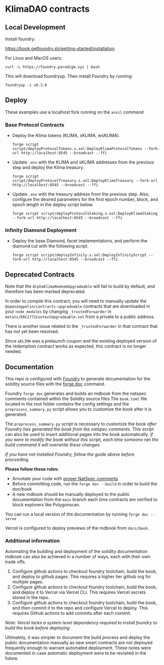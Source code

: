 # KlimaDAO contracts

## Local Development

Install foundry:

https://book.getfoundry.sh/getting-started/installation

For Linux and MacOS users:

```
curl -L https://foundry.paradigm.xyz | bash
```

This will download foundryup. Then install Foundry by running:

```
foundryup -i v0.3.0 
```

## Deploy

These examples use a localhost fork running on the `anvil` command

### Base Protocol Contracts

- Deploy the Klima tokens (KLIMA, sKLIMA, wsKLIMA).

  ```
  forge script script/deployProtocolTokens.s.sol:DeployKlimaProtocolTokens --fork-url http://localhost:8545 --broadcast --ffi
  ```

- Update `.env` with the KLIMA and sKLIMA addresses from the previous step and deploy the Klima treasury.

  ```
  forge script script/deployProtocolTreasury.s.sol:DeployKlimaTreasury --fork-url http://localhost:8545 --broadcast --ffi
  ```

- Update `.env` with the treasury address from the previous step. Also, configure the desired parameters for the first epoch number, block, and epoch length in the deploy script below.

  ```
  forge script script/deployProtocolStaking.s.sol:DeployKlimaStaking --fork-url http://localhost:8545 --broadcast --ffi
  ```

### Infinity Diamond Deployment

- Deploy the base Diamond, facet implementations, and perform the diamond cut with the following script.
  ```
  forge script script/deployInfinity.s.sol:DeployInfinityScript --fork-url http://localhost:8545 --broadcast --ffi
  ```

## Deprecated Contracts

Note that the `AlphaKlimaRedeemUpgradeable` will fail to build by default, and therefore has been marked deprecated.

In order to compile this contract, you will need to manually update the `@openzeppelin/contracts-upgradeable`
contracts that are downloaded in your `node_modules` by changing `_trustedForwarder`
in `metatx/ERC2771ContextUpgradeable.sol` from a private to a public address.

There is another issue related to the `_trustedForwarder` in that contract that has not yet been resolved.

Since `aKLIMA` was a prelaunch coupon and the existing deployed version of the redemption contract works as expected, this contract is no longer needed.

## Documentation

This repo is configured with [Foundry](https://book.getfoundry.sh/) to generate documentation for the solidity source files with the [forge doc](https://book.getfoundry.sh/reference/forge/forge-doc) command.

Foundry `forge doc` generates and builds an mdbook from the natspec comments contained within the Solidity source files.The `book.toml` file located in the root folder contains the config settings and the `preprocess_summary.py` script allows you to customize the book after it is generated.

The `preprocess_summary.py` script is necessary to customize the book *after Foundry has generated the book from the natspec comments.* This script can also be used to insert additional pages into the book automatically. *If you were to modify the book without this script, each time someone ran the build command it will overwrite these changes.*

*If you have not installed Foundry, follow the guide above before proceeding.*

**Please follow these rules:**
- Annotate your code with [proper NatSpec comments](https://docs.soliditylang.org/en/latest/natspec-format.html)
- Before committing code, run the `forge doc --build` in order to build the doc/book
- A new mdbook should be manually deployed to the public documentation from the `main` branch each time contracts are verified to block explorers like Polygonscan.

You can run a local version of the documentation by running `forge doc --serve`

Vercel is configured to deploy previews of the mdbook from `docs/book`.

### Additional information 

Automating the building and deployment of the solidity documentation mdbook can also be achieved in a number of ways, each with their own trade offs.
1. Configure github actions to checkout foundry toolchain, build the book, and deploy to github pages. This requires a higher tier github org for multiple pages.
2. Configure github actions to checkout foundry toolchain, build the book, and deploy it to Vercel via Vercel CLI. This requires Vercel secrets stored in the repo.
3. Configure github actions to checkout foundry toolchain, build the book, and then commit it to the repo and configure Vercel to deploy. This requires Github actions to add commits after each commit.

*Note: Vercel lacks a system level dependency required to install foundry to build the book before deploying*

Ultimately, it was simpler to document the build process and deploy the public documentation manually as new smart contracts are not deployed frequently enough to warrant automated deployment. These notes were documented in case automatic deployment were to be revisited in the future.